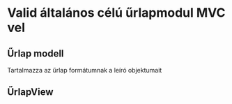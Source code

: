 # Valid általános célú űrlapmodul MVC vel

## Űrlap modell
Tartalmazza az űrlap formátumnak a leíró objektumait 

## ŰrlapView
